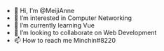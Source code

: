 - 👋 Hi, I’m @MeijiAnne
- 👀 I’m interested in Computer Networking
- 🌱 I’m currently learning Vue
- 💞️ I’m looking to collaborate on Web Development
- 📫 How to reach me Minchin#8220

<!---
MeijiAnne/MeijiAnne is a ✨ special ✨ repository because its `README.md` (this file) appears on your GitHub profile.
You can click the Preview link to take a look at your changes.
--->
